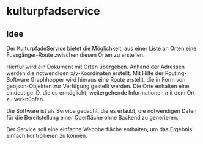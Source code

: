 # kulturpfadservice

## Idee

Der KulturpfadeService bietet die Möglichkeit, aus einer Liste an Orten eine Fussgänger-Route zwischen diesen Orten zu erstellen.

Hierfür wird ein Dokument mit Orten übergeben. Anhand der Adressen werden die notwendigen x/y-Koordinaten erstellt. Mit Hilfe der Routing-Software Graphhopper wird hieraus eine Route erstellt, die in Form von geojson-Objekten zur Verfügung gestellt werden. Die Orte enhalten eine eindeutige ID, die es ermöglicht, weitergehende Informationen mit dem Ort zu verknüpfen. 

Die Software ist als Service gedacht, die es erlaubt, die notwendigen Daten für die Bereitstellung einer Oberfläche ohne Backend zu generieren. 

Der Service soll eine einfache Weboberfläche enthalten, um das Ergebnis einfach kontrollieren zu können.
